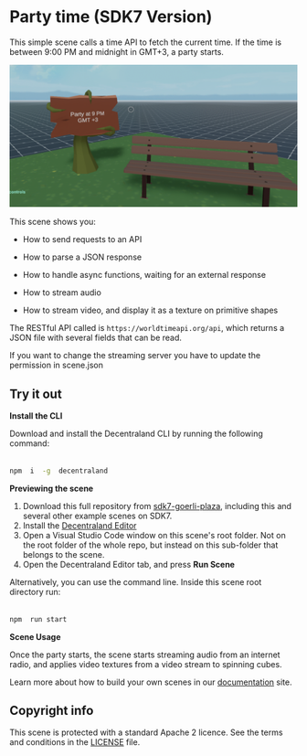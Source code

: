# Party time (SDK7 Version)

  

This simple scene calls a time API to fetch the current time. If the time is between 9:00 PM and midnight in GMT+3, a party starts.

  

![](images/screenshot.png)

  

This scene shows you:

- How to send requests to an API

- How to parse a JSON response

- How to handle async functions, waiting for an external response

- How to stream audio

- How to stream video, and display it as a texture on primitive shapes

  

The RESTful API called is `https://worldtimeapi.org/api`, which returns a JSON file with several fields that can be read.

If you want to change the streaming server you have to update the permission in scene.json
  

## Try it out

  

**Install the CLI**

  

Download and install the Decentraland CLI by running the following command:

  

```bash

npm  i  -g  decentraland

```

  

**Previewing the scene**

  

 1.  Download this full repository from  [sdk7-goerli-plaza](https://github.com/decentraland/sdk7-goerli-plaza/tree/main), including this and several other example scenes on SDK7.
 2.  Install the  [Decentraland Editor](https://docs.decentraland.org/creator/development-guide/sdk7/editor/)
 3.  Open a Visual Studio Code window on this scene's root folder. Not on the root folder of the whole repo, but instead on this sub-folder that belongs to the scene.
 4.  Open the Decentraland Editor tab, and press  **Run Scene**

Alternatively, you can use the command line. Inside this scene root directory run:

```bash

npm  run start

```
  

**Scene Usage**

  

Once the party starts, the scene starts streaming audio from an internet radio, and applies video textures from a video stream to spinning cubes.

  
  
  

Learn more about how to build your own scenes in our [documentation](https://docs.decentraland.org/) site.
 

## Copyright info

  

This scene is protected with a standard Apache 2 licence. See the terms and conditions in the [LICENSE](/LICENSE) file.